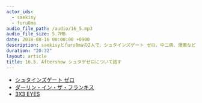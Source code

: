 ```yaml
---
actor_ids:
  - saekisy
  - furu8ma
audio_file_path: /audio/16_5.mp3
audio_file_size: 5.7MB
date: 2018-08-16 00:00:00 +0900
description: saekisyとfuru8maの2人で、シュタインズゲート ゼロ、中二病、漫画などについて語りました。
duration: "20:32"
layout: article
title: 16.5. Aftershow シュタゲゼロについて話す
---
```


- [シュタインズゲート ゼロ](http://steinsgate0-anime.com/)
- [ダーリン・イン・ザ・フランキス](https://darli-fra.jp/)
- [3X3 EYES](https://ja.wikipedia.org/wiki/3%C3%973_EYES)
